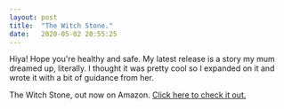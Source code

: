 ```yaml
---
layout: post
title:  "The Witch Stone."
date:   2020-05-02 20:55:25
---
```


Hiya! Hope you're healthy and safe. My latest release is a story my mum dreamed up, literally. I thought it was pretty cool so I expanded on it and wrote it with a bit of guidance from her. 
 
The Witch Stone, out now on Amazon. [Click here to check it out.](https://www.amazon.com/dp/B087BCBMJL)
